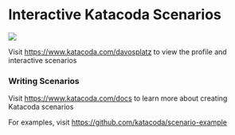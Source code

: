 # Interactive Katacoda Scenarios

[![](http://shields.katacoda.com/katacoda/davosplatz/count.svg)](https://www.katacoda.com/davosplatz "Get your profile on Katacoda.com")

Visit https://www.katacoda.com/davosplatz to view the profile and interactive scenarios

### Writing Scenarios
Visit https://www.katacoda.com/docs to learn more about creating Katacoda scenarios

For examples, visit https://github.com/katacoda/scenario-example
